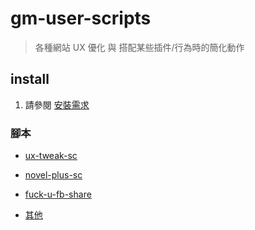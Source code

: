 # gm-user-scripts

> 各種網站 UX 優化 與 搭配某些插件/行為時的簡化動作

## install

1. 請參閱 [安裝需求](readme/userscript.md)

### 腳本

* [ux-tweak-sc](readme/ux-tweak-sc.md)

* [novel-plus-sc](readme/novel-plus-sc.md)

* [fuck-u-fb-share](readme/fuck-u-fb-share.md)

* [其他](dist/)

